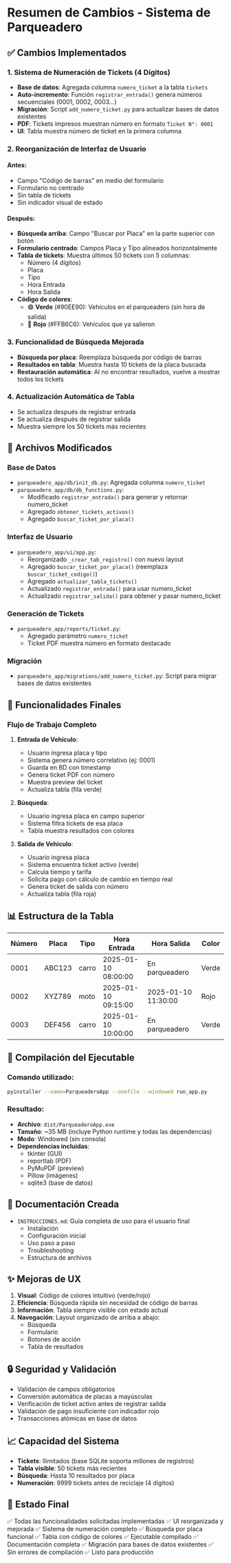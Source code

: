 # Resumen de Cambios - Sistema de Parqueadero

## ✅ Cambios Implementados

### 1. Sistema de Numeración de Tickets (4 Dígitos)
- **Base de datos**: Agregada columna `numero_ticket` a la tabla `tickets`
- **Auto-incremento**: Función `registrar_entrada()` genera números secuenciales (0001, 0002, 0003...)
- **Migración**: Script `add_numero_ticket.py` para actualizar bases de datos existentes
- **PDF**: Tickets impresos muestran número en formato `Ticket N°: 0001`
- **UI**: Tabla muestra número de ticket en la primera columna

### 2. Reorganización de Interfaz de Usuario

#### Antes:
- Campo "Código de barras" en medio del formulario
- Formulario no centrado
- Sin tabla de tickets
- Sin indicador visual de estado

#### Después:
- **Búsqueda arriba**: Campo "Buscar por Placa" en la parte superior con botón
- **Formulario centrado**: Campos Placa y Tipo alineados horizontalmente
- **Tabla de tickets**: Muestra últimos 50 tickets con 5 columnas:
  - Número (4 dígitos)
  - Placa
  - Tipo
  - Hora Entrada
  - Hora Salida
- **Código de colores**:
  - 🟢 **Verde** (#90EE90): Vehículos en el parqueadero (sin hora de salida)
  - 🔴 **Rojo** (#FFB6C6): Vehículos que ya salieron

### 3. Funcionalidad de Búsqueda Mejorada
- **Búsqueda por placa**: Reemplaza búsqueda por código de barras
- **Resultados en tabla**: Muestra hasta 10 tickets de la placa buscada
- **Restauración automática**: Al no encontrar resultados, vuelve a mostrar todos los tickets

### 4. Actualización Automática de Tabla
- Se actualiza después de registrar entrada
- Se actualiza después de registrar salida
- Muestra siempre los 50 tickets más recientes

## 📁 Archivos Modificados

### Base de Datos
- `parqueadero_app/db/init_db.py`: Agregada columna `numero_ticket`
- `parqueadero_app/db/db_functions.py`: 
  - Modificado `registrar_entrada()` para generar y retornar numero_ticket
  - Agregado `obtener_tickets_activos()`
  - Agregado `buscar_ticket_por_placa()`

### Interfaz de Usuario
- `parqueadero_app/ui/app.py`:
  - Reorganizado `_crear_tab_registro()` con nuevo layout
  - Agregado `buscar_ticket_por_placa()` (reemplaza `buscar_ticket_codigo()`)
  - Agregado `actualizar_tabla_tickets()`
  - Actualizado `registrar_entrada()` para usar numero_ticket
  - Actualizado `registrar_salida()` para obtener y pasar numero_ticket

### Generación de Tickets
- `parqueadero_app/reports/ticket.py`:
  - Agregado parámetro `numero_ticket`
  - Ticket PDF muestra número en formato destacado

### Migración
- `parqueadero_app/migrations/add_numero_ticket.py`: Script para migrar bases de datos existentes

## 🎯 Funcionalidades Finales

### Flujo de Trabajo Completo

1. **Entrada de Vehículo**:
   - Usuario ingresa placa y tipo
   - Sistema genera número correlativo (ej: 0001)
   - Guarda en BD con timestamp
   - Genera ticket PDF con número
   - Muestra preview del ticket
   - Actualiza tabla (fila verde)

2. **Búsqueda**:
   - Usuario ingresa placa en campo superior
   - Sistema filtra tickets de esa placa
   - Tabla muestra resultados con colores

3. **Salida de Vehículo**:
   - Usuario ingresa placa
   - Sistema encuentra ticket activo (verde)
   - Calcula tiempo y tarifa
   - Solicita pago con cálculo de cambio en tiempo real
   - Genera ticket de salida con número
   - Actualiza tabla (fila roja)

## 📊 Estructura de la Tabla

| Número | Placa  | Tipo  | Hora Entrada        | Hora Salida          | Color |
|--------|--------|-------|---------------------|----------------------|-------|
| 0001   | ABC123 | carro | 2025-01-10 08:00:00 | En parqueadero       | Verde |
| 0002   | XYZ789 | moto  | 2025-01-10 09:15:00 | 2025-01-10 11:30:00  | Rojo  |
| 0003   | DEF456 | carro | 2025-01-10 10:00:00 | En parqueadero       | Verde |

## 🚀 Compilación del Ejecutable

### Comando utilizado:
```bash
pyinstaller --name=ParqueaderoApp --onefile --windowed run_app.py
```

### Resultado:
- **Archivo**: `dist/ParqueaderoApp.exe`
- **Tamaño**: ~35 MB (incluye Python runtime y todas las dependencias)
- **Modo**: Windowed (sin consola)
- **Dependencias incluidas**:
  - tkinter (GUI)
  - reportlab (PDF)
  - PyMuPDF (preview)
  - Pillow (imágenes)
  - sqlite3 (base de datos)

## 📝 Documentación Creada

- `INSTRUCCIONES.md`: Guía completa de uso para el usuario final
  - Instalación
  - Configuración inicial
  - Uso paso a paso
  - Troubleshooting
  - Estructura de archivos

## ✨ Mejoras de UX

1. **Visual**: Código de colores intuitivo (verde/rojo)
2. **Eficiencia**: Búsqueda rápida sin necesidad de código de barras
3. **Información**: Tabla siempre visible con estado actual
4. **Navegación**: Layout organizado de arriba a abajo:
   - Búsqueda
   - Formulario
   - Botones de acción
   - Tabla de resultados

## 🔒 Seguridad y Validación

- Validación de campos obligatorios
- Conversión automática de placas a mayúsculas
- Verificación de ticket activo antes de registrar salida
- Validación de pago insuficiente con indicador rojo
- Transacciones atómicas en base de datos

## 📈 Capacidad del Sistema

- **Tickets**: Ilimitados (base SQLite soporta millones de registros)
- **Tabla visible**: 50 tickets más recientes
- **Búsqueda**: Hasta 10 resultados por placa
- **Numeración**: 9999 tickets antes de reciclaje (4 dígitos)

## 🎉 Estado Final

✅ Todas las funcionalidades solicitadas implementadas
✅ UI reorganizada y mejorada
✅ Sistema de numeración completo
✅ Búsqueda por placa funcional
✅ Tabla con código de colores
✅ Ejecutable compilado
✅ Documentación completa
✅ Migración para bases de datos existentes
✅ Sin errores de compilación
✅ Listo para producción
